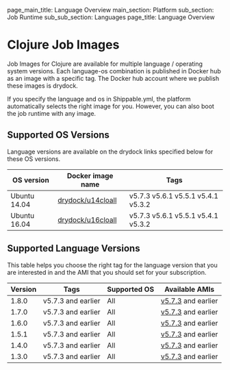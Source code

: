 page_main_title: Language Overview
main_section: Platform
sub_section: Job Runtime
sub_sub_section: Languages
page_title: Language Overview

# Clojure Job Images

Job Images for Clojure are available for multiple language / operating system versions. Each language-os combination
is published in Docker hub as an image with a specific tag. The Docker hub account where we publish these images is drydock.

If you specify the language and os in Shippable.yml, the platform automatically selects the right image for you. However,
you can also boot the job runtime with any image.

## Supported OS Versions
Language versions are available on the drydock links specified below for these OS versions.

|OS version| Docker image name | Tags |
|----------|------------|-----|
|Ubuntu 14.04|[drydock/u14cloall](https://hub.docker.com/r/drydock/u14cloall)|v5.7.3  v5.6.1  v5.5.1  v5.4.1  v5.3.2 |
|Ubuntu 16.04|[drydock/u16cloall](https://hub.docker.com/r/drydock/u16cloall)|v5.7.3  v5.6.1  v5.5.1  v5.4.1  v5.3.2 |

## Supported Language Versions
This table helps you choose the right tag for the language version that you are interested in and the
AMI that you should set for your subscription.

| Version  |  Tags    | Supported OS| Available AMIs|  
|----------|---------|-----------|---------------------|
|1.8.0  |   v5.7.3 and earlier     | All | [v5.7.3](/platform/tutorial/runtime/ami-v573) and earlier  |
|1.7.0  |   v5.7.3 and earlier     | All | [v5.7.3](/platform/tutorial/runtime/ami-v573) and earlier  |
|1.6.0  |   v5.7.3 and earlier     | All | [v5.7.3](/platform/tutorial/runtime/ami-v573) and earlier  |
|1.5.1  |   v5.7.3 and earlier     | All | [v5.7.3](/platform/tutorial/runtime/ami-v573) and earlier  |
|1.4.0  |   v5.7.3 and earlier     | All | [v5.7.3](/platform/tutorial/runtime/ami-v573) and earlier  |
|1.3.0  |   v5.7.3 and earlier     | All | [v5.7.3](/platform/tutorial/runtime/ami-v573) and earlier  |

